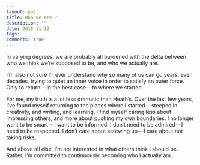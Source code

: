 ```yaml
---
layout: post
title: Who we are ?
description: ""
date: 2018-11-12
tags: 
comments: true
---
```



In varying degrees, we are probably all burdened with the delta between who we think we’re supposed to be, and who we actually are.

I’m also not sure I’ll ever understand why so many of us can go years, even decades, trying to quiet an inner voice in order to satisfy an outer force. Only to return — in the best case — to where we started.

For me, my truth is a lot less dramatic than Heath’s. Over the last few years, I’ve found myself returning to the places where I started — steeped in creativity, and writing, and learning. I find myself caring less about impressing others, and more about pushing my own boundaries. I no longer want to be smart — I want to be informed. I don’t need to be admired — I need to be respected. I don’t care about screwing up — I care about not taking risks.

And above all else, I’m not interested in what others think I should be. Rather, I’m committed to continuously becoming who I actually am.
